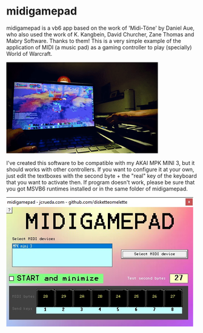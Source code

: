 # midigamepad

midigamepad is a vb6 app based on the work of 'Midi-Töne' by Daniel Aue, who also used the work of K. Kangbein, David Churcher, Zane Thomas and Mabry Software. Thanks to them! This is a very simple example of the application of MIDI (a music pad) as a gaming controller to play (specially) World of Warcraft. 

![midigamepad-sample](https://raw.githubusercontent.com/disketteomelette/midigamepad/main/sample.gif)

I've created this software to be compatible with my AKAI MPK MINI 3, but it should works with other controllers. If you want to configure it at your own, just edit the textboxes with the second byte + the "real" key of the keyboard that you want to activate then. If program doesn't work, please be sure that you got MSVB6 runtimes installed or in the same folder of midigamepad.

![midigamepad-ide](https://raw.githubusercontent.com/disketteomelette/midigamepad/main/midigamepad_ide.jpg)
